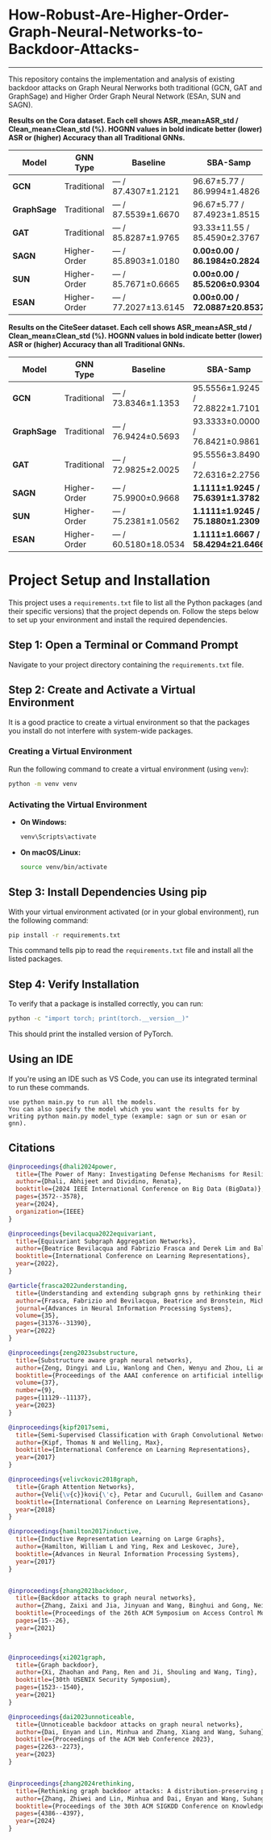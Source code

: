 # How-Robust-Are-Higher-Order-Graph-Neural-Networks-to-Backdoor-Attacks-

---
This repository contains the implementation and analysis of existing backdoor attacks on Graph Neural Nerworks both traditional (GCN, GAT and GraphSage) and Higher Order Graph Neural Network (ESAn, SUN and SAGN).

**Results on the Cora dataset. Each cell shows ASR_mean±ASR_std / Clean_mean±Clean_std (%). HOGNN values in bold indicate better (lower) ASR or (higher) Accuracy than all Traditional GNNs.**

| Model        | GNN Type      | Baseline                   | SBA-Samp                        | SBA-Gen                         | GTA                              | UGBA                             | DPGBA                            |
|--------------|---------------|----------------------------|---------------------------------|---------------------------------|----------------------------------|----------------------------------|----------------------------------|
| **GCN**      | Traditional   | — / 87.4307±1.2121         | 96.67±5.77 / 86.9994±1.4826     | 96.67±5.77 / 86.4449±1.6772     | 70.00±20.00 / 86.1368±1.3955     | 96.67±5.77 / 85.9519±1.7826     | 96.67±5.77 / 85.8903±1.5391     |
| **GraphSage**| Traditional   | — / 87.5539±1.6670         | 96.67±5.77 / 87.4923±1.8515     | 96.67±5.77 / 87.4307±1.9474     | 86.67±15.28 / 87.3691±1.0672     | 96.67±5.77 / 87.1842±1.3114     | 96.67±5.77 / 87.2458±1.1543     |
| **GAT**      | Traditional   | — / 85.8287±1.9765         | 93.33±11.55 / 85.4590±2.3767    | 90.00±10.00 / 85.4590±2.6935    | 93.33±11.55 / 84.8429±1.6941     | 90.00±10.00 / 85.0277±2.1317    | 90.00±10.00 / 84.9661±2.0361    |
| **SAGN**     | Higher-Order  | — / 85.8903±1.0180         | **0.00±0.00 / 86.1984±0.2824**   | **0.00±0.00 / 85.9519±0.6665**   | **10.00±0.00 / 86.0136±1.0180**  | **10.00±0.00 / 86.9994±0.9118**  | **0.00±0.00 / 85.5206±0.5647**  |
| **SUN**      | Higher-Order  | — / 85.7671±0.6665         | **0.00±0.00 / 85.5206±0.9304**   | **0.00±0.00 / 85.3358±1.2307**   | **16.67±5.77 / 86.0136±0.7696**  | **10.00±0.00 / 86.1984±0.5942**  | **0.00±0.00 / 86.0136±0.9485**  |
| **ESAN**     | Higher-Order  | — / 77.2027±13.6145        | **0.00±0.00 / 72.0887±20.8537**  | **0.00±0.00 / 72.5406±20.6940**  | **20.00±0.00 / 72.0476±20.6648** | **10.00±0.00 / 72.2325±20.9423** | **0.00±0.00 / 72.2325±20.7785** |

**Results on the CiteSeer dataset. Each cell shows ASR_mean±ASR_std / Clean_mean±Clean_std (%). HOGNN values in bold indicate better (lower) ASR or (higher) Accuracy than all Traditional GNNs.**

| Model        | GNN Type      | Baseline                   | SBA-Samp                        | SBA-Gen                         | GTA                                | UGBA                               | DPGBA                              |
|--------------|---------------|----------------------------|---------------------------------|---------------------------------|------------------------------------|------------------------------------|------------------------------------|
| **GCN**      | Traditional   | — / 73.8346±1.1353         | 95.5556±1.9245 / 72.8822±1.7101 | 96.6667±3.3333 / 72.4311±1.9159 | 90.0000±3.3333 / 72.9825±1.2521   | 96.6667±3.3333 / 73.3333±1.1287   | 96.6667±3.3333 / 73.3835±1.1936   |
| **GraphSage**| Traditional   | — / 76.9424±0.5693         | 93.3333±0.0000 / 76.8421±0.9861 | 93.3333±0.0000 / 76.6917±0.6891 | 92.2222±5.0918 / 76.0401±0.8282   | 94.4444±1.9245 / 75.7393±1.5652   | 93.3333±0.0000 / 75.7393±1.5652   |
| **GAT**      | Traditional   | — / 72.9825±2.0025         | 95.5556±3.8490 / 72.6316±2.2756 | 95.5556±3.8490 / 72.8321±2.3602 | 93.3333±3.3333 / 72.7819±0.9391   | 94.4444±5.0918 / 72.6316±1.5628   | 94.4444±1.9245 / 72.7318±1.5433   |
| **SAGN**     | Higher-Order  | — / 75.9900±0.9668         | **1.1111±1.9245 / 75.6391±1.3782** | **0.0000±0.0000 / 76.3910±0.9391** | **3.3333±0.0000 / 76.0902±0.3979** | **3.3333±0.0000 / 76.1404±0.9064** | **3.3333±0.0000 / 76.0902±1.1353** |
| **SUN**      | Higher-Order  | — / 75.2381±1.0562         | **1.1111±1.9245 / 75.1880±1.2309** | **0.0000±0.0000 / 75.2381±1.0878** | **3.3333±0.0000 / 75.2381±1.3972** | **3.3333±0.0000 / 76.1404±1.1287** | **2.2222±1.9245 / 76.3409±0.9668** |
| **ESAN**     | Higher-Order  | — / 60.5180±18.0534        | **1.1111±1.6667 / 58.4294±21.6466** | **0.3704±1.1111 / 58.4127±21.4382** | **0.0000±0.0000 / 58.3793±21.4583** | **3.3333±0.0000 / 58.2957±21.6545** | **1.8519±1.7568 / 58.3626±21.4456** |


# Project Setup and Installation

This project uses a `requirements.txt` file to list all the Python packages (and their specific versions) that the project depends on. Follow the steps below to set up your environment and install the required dependencies.

## Step 1: Open a Terminal or Command Prompt

Navigate to your project directory containing the `requirements.txt` file.

## Step 2: Create and Activate a Virtual Environment

It is a good practice to create a virtual environment so that the packages you install do not interfere with system-wide packages.

### Creating a Virtual Environment

Run the following command to create a virtual environment (using `venv`):

```bash
python -m venv venv
```

### Activating the Virtual Environment

- **On Windows:**

  ```bash
  venv\Scripts\activate
  ```

- **On macOS/Linux:**

  ```bash
  source venv/bin/activate
  ```

## Step 3: Install Dependencies Using pip

With your virtual environment activated (or in your global environment), run the following command:

```bash
pip install -r requirements.txt
```

This command tells pip to read the `requirements.txt` file and install all the listed packages.

## Step 4: Verify Installation

To verify that a package is installed correctly, you can run:

```bash
python -c "import torch; print(torch.__version__)"
```

This should print the installed version of PyTorch.

## Using an IDE

If you're using an IDE such as VS Code, you can use its integrated terminal to run these commands.

```
use python main.py to run all the models.
You can also specify the model which you want the results for by writing python main.py model_type (example: sagn or sun or esan or gnn).
```

## Citations 

```bibtex
@inproceedings{dhali2024power,
  title={The Power of Many: Investigating Defense Mechanisms for Resilient Graph Neural Networks},
  author={Dhali, Abhijeet and Dividino, Renata},
  booktitle={2024 IEEE International Conference on Big Data (BigData)},
  pages={3572--3578},
  year={2024},
  organization={IEEE}
}

@inproceedings{bevilacqua2022equivariant,
  title={Equivariant Subgraph Aggregation Networks},
  author={Beatrice Bevilacqua and Fabrizio Frasca and Derek Lim and Balasubramaniam Srinivasan and Chen Cai and Gopinath Balamurugan and Michael M. Bronstein and Haggai Maron},
  booktitle={International Conference on Learning Representations},
  year={2022},
}

@article{frasca2022understanding,
  title={Understanding and extending subgraph gnns by rethinking their symmetries},
  author={Frasca, Fabrizio and Bevilacqua, Beatrice and Bronstein, Michael and Maron, Haggai},
  journal={Advances in Neural Information Processing Systems},
  volume={35},
  pages={31376--31390},
  year={2022}
}

@inproceedings{zeng2023substructure,
  title={Substructure aware graph neural networks},
  author={Zeng, Dingyi and Liu, Wanlong and Chen, Wenyu and Zhou, Li and Zhang, Malu and Qu, Hong},
  booktitle={Proceedings of the AAAI conference on artificial intelligence},
  volume={37},
  number={9},
  pages={11129--11137},
  year={2023}
}

@inproceedings{kipf2017semi,
  title={Semi-Supervised Classification with Graph Convolutional Networks},
  author={Kipf, Thomas N and Welling, Max},
  booktitle={International Conference on Learning Representations},
  year={2017}
}

@inproceedings{velivckovic2018graph,
  title={Graph Attention Networks},
  author={Veli{\v{c}}kovi{\'c}, Petar and Cucurull, Guillem and Casanova, Arantxa and Romero, Adriana and Li{\`o}, Pietro and Bengio, Yoshua},
  booktitle={International Conference on Learning Representations},
  year={2018}
}

@inproceedings{hamilton2017inductive,
  title={Inductive Representation Learning on Large Graphs},
  author={Hamilton, William L and Ying, Rex and Leskovec, Jure},
  booktitle={Advances in Neural Information Processing Systems},
  year={2017}
}


@inproceedings{zhang2021backdoor,
  title={Backdoor attacks to graph neural networks},
  author={Zhang, Zaixi and Jia, Jinyuan and Wang, Binghui and Gong, Neil Zhenqiang},
  booktitle={Proceedings of the 26th ACM Symposium on Access Control Models and Technologies},
  pages={15--26},
  year={2021}
}


@inproceedings{xi2021graph,
  title={Graph backdoor},
  author={Xi, Zhaohan and Pang, Ren and Ji, Shouling and Wang, Ting},
  booktitle={30th USENIX Security Symposium},
  pages={1523--1540},
  year={2021}
}

@inproceedings{dai2023unnoticeable,
  title={Unnoticeable backdoor attacks on graph neural networks},
  author={Dai, Enyan and Lin, Minhua and Zhang, Xiang and Wang, Suhang},
  booktitle={Proceedings of the ACM Web Conference 2023},
  pages={2263--2273},
  year={2023}
}


@inproceedings{zhang2024rethinking,
  title={Rethinking graph backdoor attacks: A distribution-preserving perspective},
  author={Zhang, Zhiwei and Lin, Minhua and Dai, Enyan and Wang, Suhang},
  booktitle={Proceedings of the 30th ACM SIGKDD Conference on Knowledge Discovery and Data Mining},
  pages={4386--4397},
  year={2024}
}


